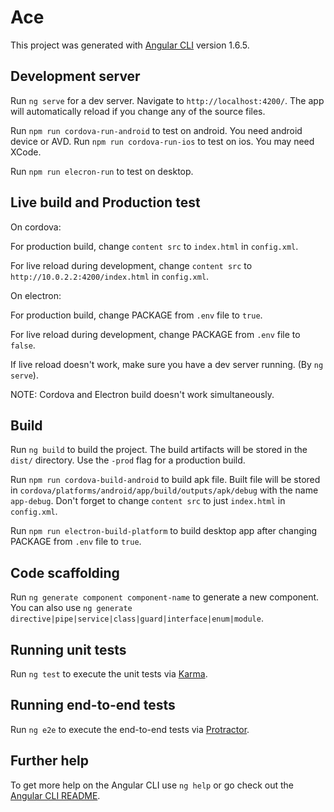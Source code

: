 # Ace

This project was generated with [Angular CLI](https://github.com/angular/angular-cli) version 1.6.5.

## Development server

Run `ng serve` for a dev server. Navigate to `http://localhost:4200/`. The app will automatically reload if you change any of the source files.

Run `npm run cordova-run-android` to test on android. You need android device or AVD.
Run `npm run cordova-run-ios` to test on ios. You may need XCode.

Run `npm run elecron-run` to test on desktop.

## Live build and Production test

On cordova:

For production build, change `content src` to `index.html` in `config.xml`.

For live reload during development, change `content src` to `http://10.0.2.2:4200/index.html` in `config.xml`.


On electron:

For production build, change PACKAGE from `.env` file to `true`.

For live reload during development, change PACKAGE from `.env` file to `false`.


If live reload doesn't work, make sure you have a dev server running. (By `ng serve`).

NOTE: Cordova and Electron build doesn't work simultaneously.

## Build

Run `ng build` to build the project. The build artifacts will be stored in the `dist/` directory. Use the `-prod` flag for a production build.

Run `npm run cordova-build-android` to build apk file. Built file will be stored in `cordova/platforms/android/app/build/outputs/apk/debug` with the name `app-debug`. Don't forget to change `content src` to just `index.html` in `config.xml`.

Run `npm run electron-build-platform` to build desktop app after changing PACKAGE from `.env` file to `true`.

## Code scaffolding

Run `ng generate component component-name` to generate a new component. You can also use `ng generate directive|pipe|service|class|guard|interface|enum|module`.

## Running unit tests

Run `ng test` to execute the unit tests via [Karma](https://karma-runner.github.io).

## Running end-to-end tests

Run `ng e2e` to execute the end-to-end tests via [Protractor](http://www.protractortest.org/).

## Further help

To get more help on the Angular CLI use `ng help` or go check out the [Angular CLI README](https://github.com/angular/angular-cli/blob/master/README.md).
